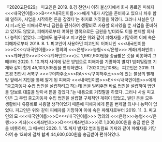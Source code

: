 『2020고단629』
피고인은 2019. 8.경 천안시 이하 불상지에서 회사 동료인 피해자 <<<내국인이름>>>B<<</내국인이름>>>에게 '내가 사업을 준비하고 있으니 차후 함께 일하자, 사업을 시작하면 돈을 갚겠다'는 취지로 거짓말을 하였다. 그러나 사실은 당시 피고인은 피해자로부터 금원을 편취하여 생활비로 사용할 의사였을 뿐 사업을 준비하고 있지도 않았고, 피해자로부터 여하한 명목으로든 금원을 받더라도 이를 변제할 의사나 능력이 없었다.
그럼에도 불구하고 피고인은 위와 같이 피해자를 기망하여 이에 속은 피해자로부터 2019. 8. 1. 피고인이 사용하던 피고인의 어머니인 <<<내국인이름>>>C<<</내국인이름>>> 명의의 <<<은행>>>농협<<</은행>>> 계좌(계좌번호 : <<<계좌번호>>>D<<</계좌번호>>>)로 1,982,900원을 송금받은 것을 비롯하여 그때부터 2020. 1. 10.까지 사이에 같은 방법으로 피해자를 기망하여 별지1 범죄일람표 기재와 같이 합계 45,103,535원을 편취하였다.
『2020고단1088』
피고인은 2019. 11. 초경 천안시 서북구 <<<구이하주소>>>RA<<</구이하주소>>>에 있는 불상의 빨래방 앞에서 지인을 통해 알게 된 피해자 <<<내국인이름>>>E<<</내국인이름>>>에게 "중고자동차 수입 법인을 설립하려고 하는데 돈을 빌려주면 바로 법인을 설립하여 법인을 담보로 대출을 받아서 돈을 갚겠다."는 내용으로 거짓말을 하였다. 그러나 사실 피고인은 그 무렵 중고자동차 수입 법인을 설립할 구체적인 계획이 없었고, 빌린 돈을 모두 생활비나 유흥비로 사용할 생각이었기 때문에 피해자에게 돈을 변제할 의사나 능력이 없었다.
피고인은 위와 같이 피해자를 기망하여 이에 속은 피해자로부터 2019. 11. 3. 피고인의 모 <<<내국인이름>>>C<<</내국인이름>>> 명의의 <<<은행>>>농협<<</은행>>> 계좌(<<<계좌번호>>>D<<</계좌번호>>>)로 1,000,000원을 송금 받은 것을 비롯하여, 그 때부터 2020. 1. 15.까지 별지2 범죄일람표 기재와 같이 피해자를 기망하여 총 13회에 걸쳐 합계 44,600,000원을 송금받아 편취하였다.